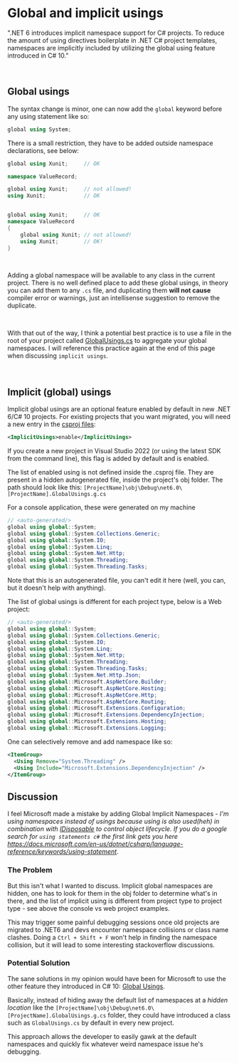 # Global and implicit usings

".NET 6 introduces implicit namespace support for C# projects. To reduce the amount of using directives boilerplate in .NET C# project templates, namespaces are implicitly included by utilizing the global using feature introduced in C# 10."

<br/>

## Global usings

The syntax change is minor, one can now add the `global` keyword before any using statement like so:

```C#
global using System;

```

There is a small restriction, they have to be added outside namespace declarations, see below:

```C#
global using Xunit;     // OK

namespace ValueRecord;

global using Xunit;     // not allowed!
using Xunit;            // OK

```

```C#

global using Xunit;     // OK
namespace ValueRecord
{
    global using Xunit; // not allowed!
    using Xunit;        // OK!
}

```

<br/>

Adding a global namespace will be available to any class in the current project.
There is no well defined place to add these global usings, in theory you can add them to any `.cs` file, and duplicating them **will not cause** compiler error or  warnings, just an intellisense suggestion to remove the duplicate.

<br/>

With that out of the way, I think a potential best practice is to use a file in the root of your project called [GlobalUsings.cs](https://github.com/buggy-line/dotnetsix/blob/main/LanguageFeatures/GlobalUsings.cs) to aggregate your global namespaces. I will reference this practice again at the end of this page when discussing `implicit usings`.

<br/>

## Implicit (global) usings

Implicit global usings are an optional feature enabled by default in new .NET 6/C# 10 projects. For existing projects that you want migrated, you will need a new entry in the [csproj files](https://github.com/buggy-line/dotnetsix/blob/main/ConsoleApp/ConsoleApp.csproj#L6):

```XML
<ImplicitUsings>enable</ImplicitUsings>
```

If you create a new project in Visual Studio 2022 (or using the latest SDK from the command line), this flag is added by default and is enabled.

The list of enabled using is not defined inside the .csproj file. They are present in a hidden autogenerated file, inside the project's obj folder. The path should look like this: `[ProjectName]\obj\Debug\net6.0\[ProjectName].GlobalUsings.g.cs`

For a console application, these were generated on my machine

```C#
// <auto-generated/>
global using global::System;
global using global::System.Collections.Generic;
global using global::System.IO;
global using global::System.Linq;
global using global::System.Net.Http;
global using global::System.Threading;
global using global::System.Threading.Tasks;

```

Note that this is an autogenerated file, you can't edit it here (well, you can, but it doesn't help with anything).

The list of global usings is different for each project type, below is a Web project:  

```C#
// <auto-generated/>
global using global::System;
global using global::System.Collections.Generic;
global using global::System.IO;
global using global::System.Linq;
global using global::System.Net.Http;
global using global::System.Threading;
global using global::System.Threading.Tasks;
global using global::System.Net.Http.Json;
global using global::Microsoft.AspNetCore.Builder;
global using global::Microsoft.AspNetCore.Hosting;
global using global::Microsoft.AspNetCore.Http;
global using global::Microsoft.AspNetCore.Routing;
global using global::Microsoft.Extensions.Configuration;
global using global::Microsoft.Extensions.DependencyInjection;
global using global::Microsoft.Extensions.Hosting;
global using global::Microsoft.Extensions.Logging;
```

One can selectively remove and add namespace like so:

```XML
<ItemGroup>
  <Using Remove="System.Threading" />
  <Using Include="Microsoft.Extensions.DependencyInjection" />
</ItemGroup>
```

## Discussion

I feel Microsoft made a mistake by adding Global Implicit Namespaces - _I'm using namespaces instead of usings because using is also used(heh) in combination with [IDisposable](https://docs.microsoft.com/en-us/dotnet/api/system.idisposable?view=net-6.0) to control object lifecycle. If you do a google search for `using statements c#` the first link gets you here <https://docs.microsoft.com/en-us/dotnet/csharp/language-reference/keywords/using-statement>_.

### The Problem

But this isn't what I wanted to discuss. Implicit global namespaces  are hidden, one has to look for them in the obj folder to determine what's in there, and the list of implicit using is different from project type to project type - see above the console vs web project examples.

This may trigger some painful debugging sessions once old projects are migrated to .NET6 and devs encounter namespace collisions or class name clashes. Doing a `Ctrl + Shift + F` won't help in finding the namespace collision, but it will lead to some interesting stackoverflow discussions.

### Potential Solution

The sane solutions in my opinion would have been for Microsoft to use the other feature they introduced in C# 10: [Global Usings](#global-usings).

Basically, instead of hiding away the default list of namespaces at a _hidden location_ like the `[ProjectName]\obj\Debug\net6.0\[ProjectName].GlobalUsings.g.cs` folder, they could have introduced a class such as `GlobalUsings.cs` by default in every new project.

This approach allows the developer to easily gawk at the default namespaces and quickly fix whatever weird namespace issue he's debugging.
